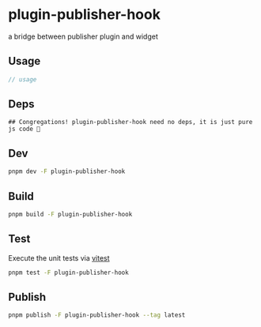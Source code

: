 # plugin-publisher-hook

a bridge between publisher plugin and widget

## Usage

```js
// usage
```

## Deps

```
## Congregations! plugin-publisher-hook need no deps, it is just pure js code 🎉
```

## Dev

```bash
pnpm dev -F plugin-publisher-hook
```

## Build

```bash
pnpm build -F plugin-publisher-hook
```

## Test

Execute the unit tests via [vitest](https://vitest.dev)

```bash
pnpm test -F plugin-publisher-hook
```

## Publish

```bash
pnpm publish -F plugin-publisher-hook --tag latest
```